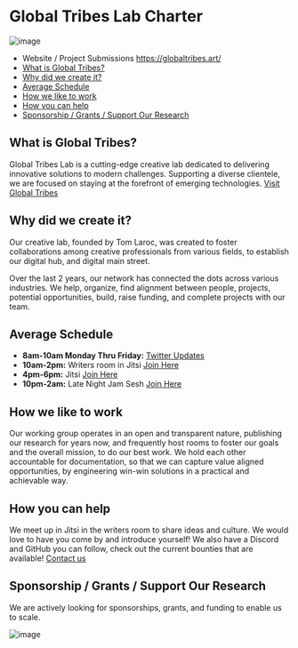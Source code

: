 # Global Tribes Lab Charter

![image](https://github.com/gm3/globaltribes-research/assets/7612104/a0077a39-9110-464f-9323-4cc9bf0d0e8d)

- Website / Project Submissions https://globaltribes.art/
- [What is Global Tribes?](#what-is-global-tribes)
- [Why did we create it?](#why-did-we-create-it)
- [Average Schedule](#average-schedule)
- [How we like to work](#how-we-like-to-work)
- [How you can help](#how-you-can-help)
- [Sponsorship / Grants / Support Our Research](#sponsorship--grants--support-our-research)

## What is Global Tribes?

Global Tribes Lab is a cutting-edge creative lab dedicated to delivering innovative solutions to modern challenges. Supporting a diverse clientele, we are focused on staying at the forefront of emerging technologies. [Visit Global Tribes](https://globaltribes.art)

## Why did we create it?

Our creative lab, founded by Tom Laroc, was created to foster collaborations among creative professionals from various fields, to establish our digital hub, and digital main street.

Over the last 2 years, our network has connected the dots across various industries. We help, organize, find alignment between people, projects, potential opportunities, build, raise funding, and complete projects with our team.

## Average Schedule

- **8am-10am Monday Thru Friday:** [Twitter Updates](https://twitter.com/AIARtTOday)
- **10am-2pm:** Writers room in Jitsi [Join Here](https://meet.jit.si/globaltribes_project_001)
- **4pm-6pm:** Jitsi [Join Here](https://meet.jit.si/globaltribes_project_001)
- **10pm-2am:** Late Night Jam Sesh [Join Here](https://meet.jit.si/globaltribes_project_001)

## How we like to work

Our working group operates in an open and transparent nature, publishing our research for years now, and frequently host rooms to foster our goals and the overall mission, to do our best work. We hold each other accountable for documentation, so that we can capture value aligned opportunities, by engineering win-win solutions in a practical and achievable way.

## How you can help

We meet up in Jitsi in the writers room to share ideas and culture. We would love to have you come by and introduce yourself! We also have a Discord and GitHub you can follow, check out the current bounties that are available! [Contact us](https://globaltribes.art/contact)

## Sponsorship / Grants / Support Our Research

We are actively looking for sponsorships, grants, and funding to enable us to scale.

![image](https://github.com/gm3/globaltribes-research/assets/7612104/9907f309-6a9d-4564-9442-7f3d8fd3e840)


